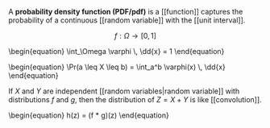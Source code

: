 A **probability density function (PDF/pdf)** is a [[function]] captures the probability of a continuous [[random variable]] with the [[unit interval]].

$$
f : \Omega \to [0, 1]
$$

\begin{equation}
\int_\Omega \varphi \\, \dd{x} = 1
\end{equation}

\begin{equation}
\Pr(a \leq X \leq b) = \int_a^b \varphi(x) \\, \dd{x}
\end{equation}

If $X$ and $Y$ are independent [[random variables|random variable]] with distributions $f$ and $g$, then the distribution of $Z=X+Y$ is like [[convolution]].

\begin{equation}
h(z) = (f * g)(z)
\end{equation}